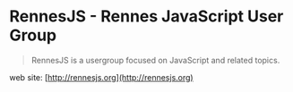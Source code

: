 # RennesJS - Rennes JavaScript User Group

> RennesJS is a usergroup focused on JavaScript and related topics.

web site: [http://rennesjs.org](http://rennesjs.org)
